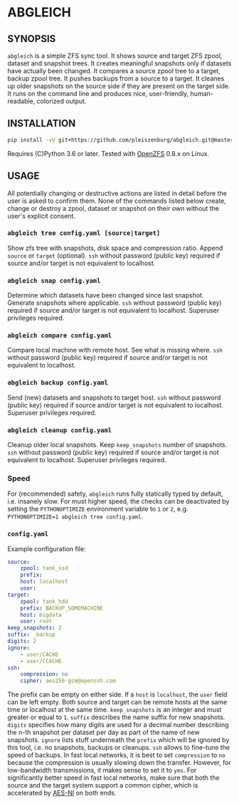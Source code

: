 # ABGLEICH

## SYNOPSIS

`abgleich` is a simple ZFS sync tool. It shows source and target ZFS zpool, dataset and snapshot trees. It creates meaningful snapshots only if datasets have actually been changed. It compares a source zpool tree to a target, backup zpool tree. It pushes backups from a source to a target. It cleanes up older snapshots on the source side if they are present on the target side. It runs on the command line and produces nice, user-friendly, human-readable, colorized output.

## INSTALLATION

```bash
pip install -vU git+https://github.com/pleiszenburg/abgleich.git@master
```

Requires (C)Python 3.6 or later. Tested with [OpenZFS](https://en.wikipedia.org/wiki/OpenZFS) 0.8.x on Linux.

## USAGE

All potentially changing or destructive actions are listed in detail before the user is asked to confirm them. None of the commands listed below create, change or destroy a zpool, dataset or snapshot on their own without the user's explicit consent.

### `abgleich tree config.yaml [source|target]`

Show zfs tree with snapshots, disk space and compression ratio. Append `source` or `target` (optional). `ssh` without password (public key) required if source and/or target is not equivalent to localhost.

### `abgleich snap config.yaml`

Determine which datasets have been changed since last snapshot. Generate snapshots where applicable. `ssh` without password (public key) required if source and/or target is not equivalent to localhost. Superuser privileges required.

### `abgleich compare config.yaml`

Compare local machine with remote host. See what is missing where. `ssh` without password (public key) required if source and/or target is not equivalent to localhost.

### `abgleich backup config.yaml`

Send (new) datasets and snapshots to target host. `ssh` without password (public key) required if source and/or target is not equivalent to localhost. Superuser privileges required.

### `abgleich cleanup config.yaml`

Cleanup older local snapshots. Keep `keep_snapshots` number of snapshots. `ssh` without password (public key) required if source and/or target is not equivalent to localhost. Superuser privileges required.

### Speed

For (recommended) safety, `abgleich` runs fully statically typed by default, i.e. insanely slow. For must higher speed, the checks can be deactivated by setting the `PYTHONOPTIMIZE` environment variable to `1` or `2`, e.g. `PYTHONOPTIMIZE=1 abgleich tree config.yaml`.

### `config.yaml`

Example configuration file:

```yaml
source:
    zpool: tank_ssd
    prefix:
    host: localhost
    user:
target:
    zpool: tank_hdd
    prefix: BACKUP_SOMEMACHINE
    host: bigdata
    user: root
keep_snapshots: 2
suffix: _backup
digits: 2
ignore:
    - user/CACHE
    - user/CCACHE
ssh:
    compression: no
    cipher: aes256-gcm@openssh.com
```

The prefix can be empty on either side. If a `host` is `localhost`, the `user` field can be left empty. Both source and target can be remote hosts at the same time or localhost at the same time. `keep_snapshots` is an integer and must greater or equal to `1`. `suffix` describes the name suffix for new snapshots. `digits` specifies how many digits are used for a decimal number describing the n-th snapshot per dataset per day as part of the name of new snapshots. `ignore` lists stuff underneath the `prefix` which will be ignored by this tool, i.e. no snapshots, backups or cleanups. `ssh` allows to fine-tune the speed of backups. In fast local networks, it is best to set `compression` to `no` because the compression is usually slowing down the transfer. However, for low-bandwidth transmissions, it makes sense to set it to `yes`. For significantly better speed in fast local networks, make sure that both the source and the target system support a common cipher, which is accelerated by [AES-NI](https://en.wikipedia.org/wiki/AES_instruction_set) on both ends.
